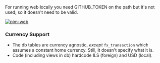 For running web locally you need GITHUB_TOKEN on the path but it's not used, so it doesn't need to be valid. 

[![pim-web](https://github.com/aarongreenwald/pim/actions/workflows/web.yml/badge.svg)](https://github.com/aarongreenwald/pim/actions/workflows/web.yml)

### Currency Support

* The db tables are currency agnostic, _except_ `fx_transaction` which assumes a constant home currency. Still, it doesn't specify what it is. 
* Code (including views in db) hardcode ILS (foreign) and USD (local).

